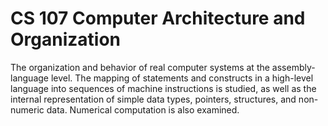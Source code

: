 # CS 107 Computer Architecture and Organization

The organization and behavior of real computer systems at the assembly-language level. The mapping of statements and constructs in a high-level language into sequences of machine instructions is studied, as well as the internal representation of simple data types, pointers, structures, and non-numeric data. Numerical computation is also examined.
